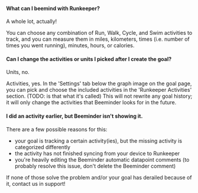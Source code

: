 #### What can I beemind with Runkeeper?
A whole lot, actually!  

You can choose any combination of Run, Walk, Cycle, and Swim activities to track, and you can measure them in miles, kilometers, times (i.e. number of times you went running), minutes, hours, or calories.

#### Can I change the activities or units I picked after I create the goal?
Units, no.

Activities, yes.  In the 'Settings' tab below the graph image on the goal page, you can pick and choose the included activities in the 'Runkeeper Activities' section.  (TODO: is that what it's called)  This will not rewrite any goal history; it will only change the activities that Beeminder looks for in the future.

#### I did an activity earlier, but Beeminder isn't showing it.
There are a few possible reasons for this:
  - your goal is tracking a certain activity(ies), but the missing activity is categorized differently
  - the activity has not finished syncing from your device to Runkeeper
  - you're heavily editing the Beeminder automatic datapoint comments (to probably resolve this issue, don't delete the Beeminder comment)
  
If none of those solve the problem and/or your goal has derailed because of it, contact us in support!
